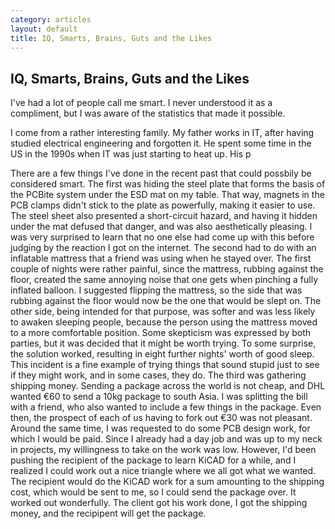 ```yaml
---
category: articles
layout: default
title: IQ, Smarts, Brains, Guts and the Likes
---
```


## IQ, Smarts, Brains, Guts and the Likes

I've had a lot of people call me smart. I never understood it as a compliment, but I was aware of the statistics that made it possible.

I come from a rather interesting family. My father works in IT, after having studied electrical engineering and forgotten it. He spent some time in the US in the 1990s when IT was just starting to heat up. His p

There are a few things I've done in the recent past that could possbily be considered smart. The first was hiding the steel plate that forms the basis of the PCBite system under the ESD mat on my table. That way, magnets in the PCB clamps didn't stick to the plate as powerfully, making it easier to use. The steel sheet also presented a short-circuit hazard, and having it hidden under the mat defused that danger, and was also aesthetically pleasing. I was very surprised to learn that no one else had come up with this before judging by the reaction I got on the internet. The second had to do with an inflatable mattress that a friend was using when he stayed over. The first couple of nights were rather painful, since the mattress, rubbing against the floor, created the same annoying noise that one gets when pinching a fully inflated balloon. I suggested flipping the mattress, so the side that was rubbing against the floor would now be the one that would be slept on. The other side, being intended for that purpose, was softer and was less likely to awaken sleeping people, because the person using the mattress moved to a more comfortable position. Some skepticism was expressed by both parties, but it was decided that it might be worth trying. To some surprise, the solution worked, resulting in eight further nights' worth of good sleep. This incident is a fine example of trying things that sound stupid just to see if they might work, and in some cases, they do. The third was gathering shipping money. Sending a package across the world is not cheap, and DHL wanted €60 to send a 10kg package to south Asia. I was splitting the bill with a friend, who also wanted to include a few things in the package. Even then, the prospect of each of us having to fork out €30 was not pleasant. Around the same time, I was requested to do some PCB design work, for which I would be paid. Since I already had a day job and was up to my neck in projects, my willingness to take on the work was low. However, I'd been pushing the recipient of the package to learn KiCAD for a while, and I realized I could work out a nice triangle where we all got what we wanted. The recipient would do the KiCAD work for a sum amounting to the shipping cost, which would be sent to me, so I could send the package over. It worked out wonderfully. The client got his work done, I got the shipping money, and the recipipent will get the package.

